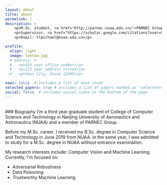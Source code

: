 ```yaml
---
layout: about
title: about
permalink: /
description: >
    <p>M.Sc. student, <a href="http://parnec.nuaa.edu.cn/">PARNEC Group</a> <br> College of Computer Science and Technology <br> Nanjing University of Aeronautics and Astronautics</p>
    <p>Supervisor: <a href="https://scholar.google.com/citations?user=SdPinGIAAAAJ&hl=en&oi=ao">Prof. Songcan Chen</a></p>
    <p>Email: tlmichael@nuaa.edu.cn</p>

profile:
  align: right
  image: luetao.jpg
  # address: >
  #   <p>555 your office number</p>
  #   <p>123 your address street</p>
  #   <p>Your City, State 12345</p>

news: false  # includes a list of news items
selected_papers: true # includes a list of papers marked as "selected={true}"
social: false  # includes social icons at the bottom of the page
---
```


<br>
### Biography
I'm a third year graduate student of College of Computer Science and Technology in Nanjing University of Aeronautics and Astronautics (NUAA) and a member of PARNEC Group.

Before my M.Sc. career, I received my B.Sc. degree in Computer Science and Technology in June 2019 from NUAA. In the same year, I was admitted to study for a M.Sc. degree in NUAA without entrance examination.

My research interests include: Computer Vision and Machine Learning. Currently, I'm focused on:
- Adversarial Robustness
- Data Poisoning
- Trustworthy Machine Learning



